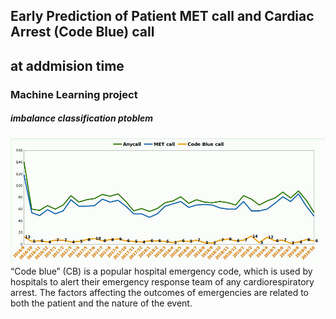 ## Early Prediction of Patient MET call and Cardiac Arrest (Code Blue) call 
## at addmision time
### Machine Learning project 
##### imbalance classification ptoblem

![alt tag](images/cb-rate-new.jpeg)
“Code blue” (CB) is a popular hospital emergency code, which is used by hospitals to alert their emergency response team of any cardiorespiratory arrest. 
The factors affecting the outcomes of emergencies are related to both the patient and the nature of the event.
